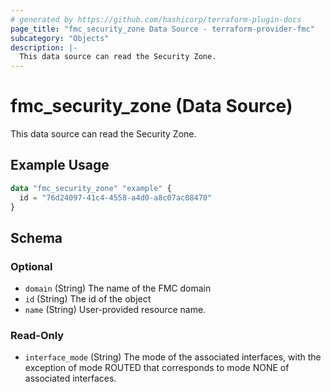 ```yaml
---
# generated by https://github.com/hashicorp/terraform-plugin-docs
page_title: "fmc_security_zone Data Source - terraform-provider-fmc"
subcategory: "Objects"
description: |-
  This data source can read the Security Zone.
---
```


# fmc_security_zone (Data Source)

This data source can read the Security Zone.

## Example Usage

```terraform
data "fmc_security_zone" "example" {
  id = "76d24097-41c4-4558-a4d0-a8c07ac08470"
}
```

<!-- schema generated by tfplugindocs -->
## Schema

### Optional

- `domain` (String) The name of the FMC domain
- `id` (String) The id of the object
- `name` (String) User-provided resource name.

### Read-Only

- `interface_mode` (String) The mode of the associated interfaces, with the exception of mode ROUTED that corresponds to mode NONE of associated interfaces.
